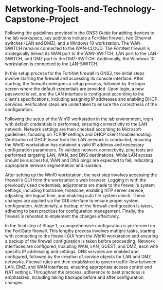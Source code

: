 # Networking-Tools-and-Technology-Capstone-Project
Following the guidelines provided in the GNS3 Guide for adding devices to the lab workspace, key additions include a FortiNet firewall, two Ethernet switches (LAN and DMZ), and a Windows 10 workstation. The WAN-SWITCH remains connected to the WAN-CLOUD. The FortiNet firewall is strategically linked: its WAN port to the WAN-SWITCH, LAN port to the LAN-SWITCH, and DMZ port to the DMZ-SWITCH. Additionally, the Windows 10 workstation is connected to the LAN-SWITCH.

In this setup process for the FortiNet firewall in GNS3, the initial steps involve starting the firewall and accessing its console interface. After starting, the firewall undergoes a setup process, followed by the login screen where the default credentials are provided. Upon login, a new password is set, and the LAN interface is configured according to the client's specifications, including assigning IP addresses and enabling DHCP services. Verification steps are undertaken to ensure the correctness of the configuration.

Following the setup of the Win10 workstation in the lab environment, login with default credentials is performed, ensuring connectivity to the LAN network. Network settings are then checked according to Microsoft guidelines, focusing on TCP/IP settings and DHCP client troubleshooting. Verification of DHCP lease from the LAN network is conducted, ensuring the Win10 workstation has obtained a valid IP address and necessary configuration parameters. To validate network connectivity, ping tests are performed targeting LAN, WAN, and DNS destinations. While LAN access should be successful, WAN and DNS pings are expected to fail, indicating appropriate network segmentation and isolation.

After setting up the Win10 workstation, the next step involves accessing the firewall's GUI from the workstation's web browser. Logging in with the previously used credentials, adjustments are made to the firewall's system settings, including hostname, timezone, enabling NTP server service, adjusting idle logout time, and enabling auto file system check. These changes are applied via the GUI interface to ensure proper system configuration. Additionally, a backup of the firewall configuration is taken, adhering to best practices for configuration management. Finally, the firewall is rebooted to implement the changes effectively.

In the final step of Stage 1, a comprehensive configuration is performed on the FortiGate firewall. This lengthy process involves multiple tasks, starting with connecting to the firewall GUI from the Win10 workstation and ensuring a backup of the firewall configuration is taken before proceeding. Network interfaces are configured, including WAN, LAN, GUEST, and DMZ, each with specific IP addressing and settings. DNS services are enabled and configured, followed by the creation of service objects for LAN and DMZ networks. Firewall rules are then established to govern traffic flow between LAN, DMZ, and WAN interfaces, ensuring appropriate access control and NAT settings. Throughout the process, adherence to best practices is emphasized, including taking backups before and after configuration changes.
